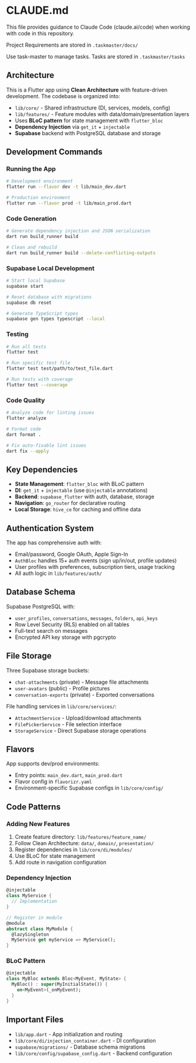 # CLAUDE.md

This file provides guidance to Claude Code (claude.ai/code) when working with code in this repository.

Project Requirements are stored in `.taskmaster/docs/`

Use task-master to manage tasks. Tasks are stored in `.taskmaster/tasks`

## Architecture

This is a Flutter app using **Clean Architecture** with feature-driven development. The codebase is organized into:

- `lib/core/` - Shared infrastructure (DI, services, models, config)
- `lib/features/` - Feature modules with data/domain/presentation layers
- Uses **BLoC pattern** for state management with `flutter_bloc`
- **Dependency Injection** via `get_it` + `injectable`
- **Supabase** backend with PostgreSQL database and storage

## Development Commands

### Running the App
```bash
# Development environment
flutter run --flavor dev -t lib/main_dev.dart

# Production environment
flutter run --flavor prod -t lib/main_prod.dart
```

### Code Generation
```bash
# Generate dependency injection and JSON serialization
dart run build_runner build

# Clean and rebuild
dart run build_runner build --delete-conflicting-outputs
```

### Supabase Local Development
```bash
# Start local Supabase
supabase start

# Reset database with migrations
supabase db reset

# Generate TypeScript types
supabase gen types typescript --local
```

### Testing
```bash
# Run all tests
flutter test

# Run specific test file
flutter test test/path/to/test_file.dart

# Run tests with coverage
flutter test --coverage
```

### Code Quality
```bash
# Analyze code for linting issues
flutter analyze

# Format code
dart format .

# Fix auto-fixable lint issues
dart fix --apply
```

## Key Dependencies

- **State Management**: `flutter_bloc` with BLoC pattern
- **DI**: `get_it` + `injectable` (use `@injectable` annotations)
- **Backend**: `supabase_flutter` with auth, database, storage
- **Navigation**: `go_router` for declarative routing
- **Local Storage**: `hive_ce` for caching and offline data

## Authentication System

The app has comprehensive auth with:
- Email/password, Google OAuth, Apple Sign-In
- `AuthBloc` handles 15+ auth events (sign up/in/out, profile updates)
- User profiles with preferences, subscription tiers, usage tracking
- All auth logic in `lib/features/auth/`

## Database Schema

Supabase PostgreSQL with:
- `user_profiles`, `conversations`, `messages`, `folders`, `api_keys`
- Row Level Security (RLS) enabled on all tables
- Full-text search on messages
- Encrypted API key storage with pgcrypto

## File Storage

Three Supabase storage buckets:
- `chat-attachments` (private) - Message file attachments
- `user-avatars` (public) - Profile pictures
- `conversation-exports` (private) - Exported conversations

File handling services in `lib/core/services/`:
- `AttachmentService` - Upload/download attachments
- `FilePickerService` - File selection interface
- `StorageService` - Direct Supabase storage operations

## Flavors

App supports dev/prod environments:
- Entry points: `main_dev.dart`, `main_prod.dart`
- Flavor config in `flavorizr.yaml`
- Environment-specific Supabase configs in `lib/core/config/`

## Code Patterns

### Adding New Features
1. Create feature directory: `lib/features/feature_name/`
2. Follow Clean Architecture: `data/`, `domain/`, `presentation/`
3. Register dependencies in `lib/core/di/modules/`
4. Use BLoC for state management
5. Add route in navigation configuration

### Dependency Injection
```dart
@injectable
class MyService {
  // Implementation
}

// Register in module
@module
abstract class MyModule {
  @lazySingleton
  MyService get myService => MyService();
}
```

### BLoC Pattern
```dart
@injectable
class MyBloc extends Bloc<MyEvent, MyState> {
  MyBloc() : super(MyInitialState()) {
    on<MyEvent>(_onMyEvent);
  }
}
```

## Important Files

- `lib/app.dart` - App initialization and routing
- `lib/core/di/injection_container.dart` - DI configuration
- `supabase/migrations/` - Database schema migrations
- `lib/core/config/supabase_config.dart` - Backend configuration
